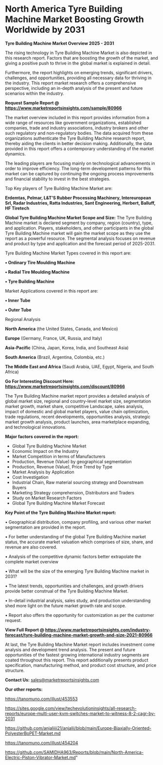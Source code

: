  # North America Tyre Building Machine Market Boosting Growth Worldwide by 2031

<Strong> Tyre Building Machine Market Overview 2025 - 2031</strong>

The rising technology in Tyre Building Machine Market is also depicted in this research report. Factors that are boosting the growth of the market, and giving a positive push to thrive in the global market is explained in detail.

Furthermore, the report highlights on emerging trends, significant drivers, challenges, and opportunities, providing all necessary data for thriving in the industry. This report market research offers a comprehensive perspective, including an in-depth analysis of the present and future scenarios within the industry.

<strong>Request Sample Report @ <a href=https://www.marketreportsinsights.com/sample/80966>https://www.marketreportsinsights.com/sample/80966</a></strong>

The market overview included in this report provides information from a wide range of resources like government organizations, established companies, trade and industry associations, industry brokers and other such regulatory and non-regulatory bodies. The data acquired from these organizations authenticate the Tyre Building Machine research report, thereby aiding the clients in better decision making. Additionally, the data provided in this report offers a contemporary understanding of the market dynamics.

The leading players are focusing mainly on technological advancements in order to improve efficiency. The long-term development patterns for this market can be captured by continuing the ongoing process improvements and financial stability to invest in the best strategies.

Top Key players of Tyre Building Machine Market are:

<strong>Erdemtas, Pelmar, L&T'S Rubber Processing Machinery, Intereuropean Srl, Radar Industries, Ratta Industries, Sant Engineering, Herbert, Balluff, HF Tiretech</strong>

<strong><b>Global Tyre Building Machine Market Scope and Size:</b></strong>
The Tyre Building Machine market is declared segment by company, region (country), type, and application. Players, stakeholders, and other participants in the global Tyre Building Machine market will gain the market scope as they use the report as a powerful resource. The segmental analysis focuses on revenue and product by type and application and the forecast period of 2025-2031.

Tyre Building Machine Market Types covered in this report are:

<strong>• Ordinary Tire Moulding Machine

• Radial Tire Moulding Machine

• Tyre Building Machine</strong>

Market Applications covered in this report are:

<strong>• Inner Tube

• Outer Tube</strong> 

Regional Analysis

<strong>North America</strong> (the United States, Canada, and Mexico)

<strong>Europe</strong> (Germany, France, UK, Russia, and Italy)

<strong>Asia-Pacific</strong> (China, Japan, Korea, India, and Southeast Asia)

<strong>South America</strong> (Brazil, Argentina, Colombia, etc.)

<strong>The Middle East and Africa</strong> (Saudi Arabia, UAE, Egypt, Nigeria, and South Africa)

<strong>Go For Interesting Discount Here: <a href=https://www.marketreportsinsights.com/discount/80966>https://www.marketreportsinsights.com/discount/80966</a></strong>

The Tyre Building Machine market report provides a detailed analysis of global market size, regional and country-level market size, segmentation market growth, market share, competitive Landscape, sales analysis, impact of domestic and global market players, value chain optimization, trade regulations, recent developments, opportunities analysis, strategic market growth analysis, product launches, area marketplace expanding, and technological innovations.

<strong><b>Major factors covered in the report:</b></strong>
<ul>
  <li>Global Tyre Building Machine Market </li>
  <li>Economic Impact on the Industry</li>
  <li>Market Competition in terms of Manufacturers</li>
  <li>Production, Revenue (Value) by geographical segmentation</li>
  <li>Production, Revenue (Value), Price Trend by Type</li>
  <li>Market Analysis by Application</li>
  <li>Cost Investigation</li>
  <li>Industrial Chain, Raw material sourcing strategy and Downstream Buyers</li>
  <li>Marketing Strategy comprehension, Distributors and Traders</li>
  <li>Study on Market Research Factors</li>
  <li>Global Tyre Building Machine Market Forecast</li>
</ul>

<strong><b>Key Point of the Tyre Building Machine Market report:</b></strong>

• Geographical distribution, company profiling, and various other market segmentation are provided in the report.

• For better understanding of the global Tyre Building Machine market status, the accurate market valuation which comprises of size, share, and revenue are also covered.

• Analysis of the competitive dynamic factors better extrapolate the complete market overview

• What will be the size of the emerging Tyre Building Machine market in 2031?

• The latest trends, opportunities and challenges, and growth drivers provide better construal of the Tyre Building Machine Market.

• In-detail industrial analysis, sales study, and production understanding shed more light on the future market growth rate and scope.

• Report also offers the opportunity for customization as per the customer request.

<strong><b>View Full Report @ <a href=https://www.marketreportsinsights.com/industry-forecast/tyre-building-machine-market-growth-and-size-2021-80966>https://www.marketreportsinsights.com/industry-forecast/tyre-building-machine-market-growth-and-size-2021-80966</a></b></strong>


At last, the Tyre Building Machine Market report includes investment come analysis and development trend analysis. The present and future opportunities of the fastest growing international industry segments are coated throughout this report. This report additionally presents product specification, manufacturing method, and product cost structure, and price structure.

<strong>Contact Us:</strong>
sales@marketreportsinsights.com

<strong>Our other reports:</strong>

<a href=https://tanomuno.com/illust/453553>https://tanomuno.com/illust/453553</a>

<a href=https://sites.google.com/view/techevolutioninsights/all-research-reports/europe-multi-user-kvm-switches-market-to-witness-8-2-cagr-by-2031>https://sites.google.com/view/techevolutioninsights/all-research-reports/europe-multi-user-kvm-switches-market-to-witness-8-2-cagr-by-2031</a>

<a href=https://github.com/anjaliiii21/anjalii/blob/main/Europe-Biaxially-Oriented-PolyesterBoPET-Market.md>https://github.com/anjaliiii21/anjalii/blob/main/Europe-Biaxially-Oriented-PolyesterBoPET-Market.md</a>

<a href=https://tanomuno.com/illust/454204>https://tanomuno.com/illust/454204</a>

<a href=https://github.com/SAMIDHA963/Reports/blob/main/North-America-Electric-Piston-Vibrator-Market.md>https://github.com/SAMIDHA963/Reports/blob/main/North-America-Electric-Piston-Vibrator-Market.md</a>"
